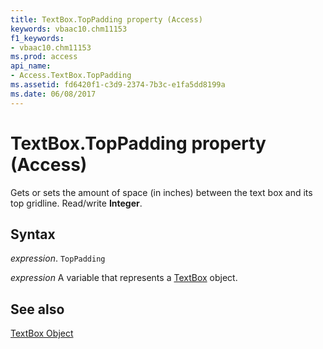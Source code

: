 ```yaml
---
title: TextBox.TopPadding property (Access)
keywords: vbaac10.chm11153
f1_keywords:
- vbaac10.chm11153
ms.prod: access
api_name:
- Access.TextBox.TopPadding
ms.assetid: fd6420f1-c3d9-2374-7b3c-e1fa5dd8199a
ms.date: 06/08/2017
---
```



# TextBox.TopPadding property (Access)

Gets or sets the amount of space (in inches) between the text box and its top gridline. Read/write  **Integer**.


## Syntax

 _expression_. `TopPadding`

 _expression_ A variable that represents a [TextBox](Access.TextBox.md) object.


## See also


[TextBox Object](Access.TextBox.md)

